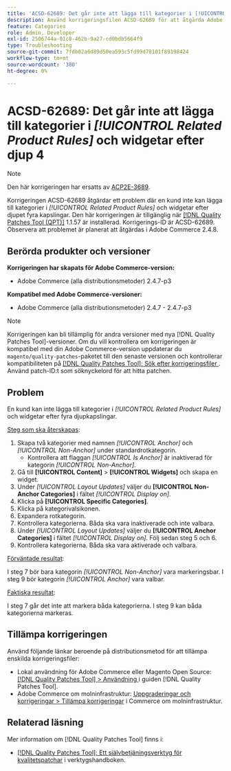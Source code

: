 ```yaml
---
title: 'ACSD-62689: Det går inte att lägga till kategorier i [!UICONTROL Related Product Rules] och widgetar efter djup 4'
description: Använd korrigeringsfilen ACSD-62689 för att åtgärda Adobe Commerce-problemet, där kunden inte kan lägga till kategorier i [!UICONTROL Related Product Rules] och widgetar efter fyra djupkapslingar.
feature: Categories
role: Admin, Developer
exl-id: 2506744a-01c8-462b-9a27-cd0bdb5664f9
type: Troubleshooting
source-git-commit: 7fdb02a6d89d50ea593c5fd99d78101f89198424
workflow-type: tm+mt
source-wordcount: '380'
ht-degree: 0%

---
```


# ACSD-62689: Det går inte att lägga till kategorier i *[!UICONTROL Related Product Rules]* och widgetar efter djup 4

>[!NOTE]
>
>Den här korrigeringen har ersatts av [ACP2E-3689](/help/tools/quality-patches-tool/patches-available-in-qpt/v1-1-61/acp2e-3689-issues-with-category-tree-display-reflect-anchor-non-anchor-relationships.md).

Korrigeringen ACSD-62689 åtgärdar ett problem där en kund inte kan lägga till kategorier i *[!UICONTROL Related Product Rules]* och widgetar efter djupet fyra kapslingar. Den här korrigeringen är tillgänglig när [[!DNL Quality Patches Tool (QPT)]](/help/tools/quality-patches-tool/quality-patches-tool-to-self-serve-quality-patches.md) 1.1.57 är installerad. Korrigerings-ID är ACSD-62689. Observera att problemet är planerat att åtgärdas i Adobe Commerce 2.4.8.

## Berörda produkter och versioner

**Korrigeringen har skapats för Adobe Commerce-version:**

* Adobe Commerce (alla distributionsmetoder) 2.4.7-p3

**Kompatibel med Adobe Commerce-versioner:**

* Adobe Commerce (alla distributionsmetoder) 2.4.7 - 2.4.7-p3

>[!NOTE]
>
>Korrigeringen kan bli tillämplig för andra versioner med nya [!DNL Quality Patches Tool]-versioner. Om du vill kontrollera om korrigeringen är kompatibel med din Adobe Commerce-version uppdaterar du `magento/quality-patches`-paketet till den senaste versionen och kontrollerar kompatibiliteten på [[!DNL Quality Patches Tool]: Sök efter korrigeringsfiler ](https://experienceleague.adobe.com/tools/commerce-quality-patches/index.html?lang=sv-SE). Använd patch-ID:t som söknyckelord för att hitta patchen.

## Problem

En kund kan inte lägga till kategorier i *[!UICONTROL Related Product Rules]* och widgetar efter fyra djupkapslingar.

<u>Steg som ska återskapas</u>:

1. Skapa två kategorier med namnen *[!UICONTROL Anchor]* och *[!UICONTROL Non-Anchor]* under standardrotkategorin.
   * Kontrollera att flaggan *[!UICONTROL Is Anchor]* är inaktiverad för kategorin *[!UICONTROL Non-Anchor]*.
1. Gå till **[!UICONTROL Content]** > **[!UICONTROL Widgets]** och skapa en widget.
1. Under *[!UICONTROL Layout Updates]* väljer du **[!UICONTROL Non-Anchor Categories]** i fältet *[!UICONTROL Display on]*.
1. Klicka på **[!UICONTROL Specific Categories]**.
1. Klicka på kategorivalsikonen.
1. Expandera rotkategorin.
1. Kontrollera kategorierna. Båda ska vara inaktiverade och inte valbara.
1. Under *[!UICONTROL Layout Updates]* väljer du **[!UICONTROL Anchor Categories]** i fältet *[!UICONTROL Display on]*. Följ sedan steg 5 och 6.
1. Kontrollera kategorierna. Båda ska vara aktiverade och valbara.

<u>Förväntade resultat</u>:

I steg 7 bör bara kategorin *[!UICONTROL Non-Anchor]* vara markeringsbar. I steg 9 bör kategorin *[!UICONTROL Anchor]* vara valbar.

<u>Faktiska resultat</u>:

I steg 7 går det inte att markera båda kategorierna. I steg 9 kan båda kategorierna markeras.

## Tillämpa korrigeringen

Använd följande länkar beroende på distributionsmetod för att tillämpa enskilda korrigeringsfiler:

* Lokal användning för Adobe Commerce eller Magento Open Source: [[!DNL Quality Patches Tool] > Användning ](/help/tools/quality-patches-tool/usage.md) i guiden [!DNL Quality Patches Tool].
* Adobe Commerce om molninfrastruktur: [Uppgraderingar och korrigeringar > Tillämpa korrigeringar](https://experienceleague.adobe.com/docs/commerce-cloud-service/user-guide/develop/upgrade/apply-patches.html?lang=sv-SE) i Commerce om molninfrastruktur.


## Relaterad läsning

Mer information om [!DNL Quality Patches Tool] finns i:

* [[!DNL Quality Patches Tool]: Ett självbetjäningsverktyg för kvalitetspatchar](/help/tools/quality-patches-tool/quality-patches-tool-to-self-serve-quality-patches.md) i verktygshandboken.

